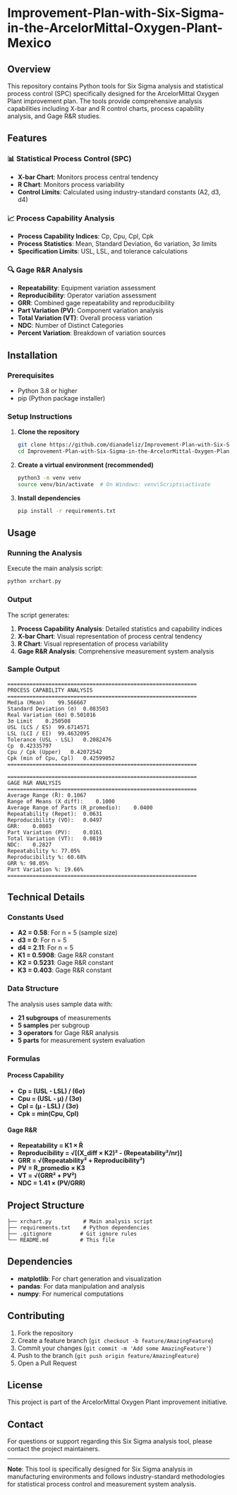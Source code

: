 # Improvement-Plan-with-Six-Sigma-in-the-ArcelorMittal-Oxygen-Plant-Mexico

## Overview

This repository contains Python tools for Six Sigma analysis and statistical process control (SPC) specifically designed for the ArcelorMittal Oxygen Plant improvement plan. The tools provide comprehensive analysis capabilities including X-bar and R control charts, process capability analysis, and Gage R&R studies.

## Features

### 📊 Statistical Process Control (SPC)
- **X-bar Chart**: Monitors process central tendency
- **R Chart**: Monitors process variability
- **Control Limits**: Calculated using industry-standard constants (A2, d3, d4)

### 📈 Process Capability Analysis
- **Process Capability Indices**: Cp, Cpu, Cpl, Cpk
- **Process Statistics**: Mean, Standard Deviation, 6σ variation, 3σ limits
- **Specification Limits**: USL, LSL, and tolerance calculations

### 🔍 Gage R&R Analysis
- **Repeatability**: Equipment variation assessment
- **Reproducibility**: Operator variation assessment
- **GRR**: Combined gage repeatability and reproducibility
- **Part Variation (PV)**: Component variation analysis
- **Total Variation (VT)**: Overall process variation
- **NDC**: Number of Distinct Categories
- **Percent Variation**: Breakdown of variation sources

## Installation

### Prerequisites
- Python 3.8 or higher
- pip (Python package installer)

### Setup Instructions

1. **Clone the repository**
   ```bash
   git clone https://github.com/dianadeliz/Improvement-Plan-with-Six-Sigma-in-the-ArcelorMittal-Oxygen-Plant-Mexico.git
   cd Improvement-Plan-with-Six-Sigma-in-the-ArcelorMittal-Oxygen-Plant-Mexico
   ```

2. **Create a virtual environment (recommended)**
   ```bash
   python3 -m venv venv
   source venv/bin/activate  # On Windows: venv\Scripts\activate
   ```

3. **Install dependencies**
   ```bash
   pip install -r requirements.txt
   ```

## Usage

### Running the Analysis

Execute the main analysis script:
```bash
python xrchart.py
```

### Output

The script generates:
1. **Process Capability Analysis**: Detailed statistics and capability indices
2. **X-bar Chart**: Visual representation of process central tendency
3. **R Chart**: Visual representation of process variability
4. **Gage R&R Analysis**: Comprehensive measurement system analysis

### Sample Output

```
============================================================
PROCESS CAPABILITY ANALYSIS
============================================================
Media (Mean)	99.566667
Standard Deviation (σ)	0.083503
Real Variation (6σ)	0.501016
3σ Limit	0.250508
USL (LCS / ES)	99.6714571
LSL (LCI / EI)	99.4632095
Tolerance (USL - LSL)	0.2082476
Cp	0.42335797
Cpu / Cpk (Upper)	0.42072542
Cpk (min of Cpu, Cpl)	0.42599052
============================================================

============================================================
GAGE R&R ANALYSIS
============================================================
Average Range (R̄):	0.1067
Range of Means (X_diff):	0.1000
Average Range of Parts (R_promedio):	0.0400
Repeatability (Repet):	0.0631
Reproducibility (VO):	0.0497
GRR:	0.0803
Part Variation (PV):	0.0161
Total Variation (VT):	0.0819
NDC:	0.2827
Repeatability %: 77.05%
Reproducibility %: 60.68%
GRR %: 98.05%
Part Variation %: 19.66%
============================================================
```

## Technical Details

### Constants Used
- **A2 = 0.58**: For n = 5 (sample size)
- **d3 = 0**: For n = 5
- **d4 = 2.11**: For n = 5
- **K1 = 0.5908**: Gage R&R constant
- **K2 = 0.5231**: Gage R&R constant
- **K3 = 0.403**: Gage R&R constant

### Data Structure
The analysis uses sample data with:
- **21 subgroups** of measurements
- **5 samples** per subgroup
- **3 operators** for Gage R&R analysis
- **5 parts** for measurement system evaluation

### Formulas

#### Process Capability
- **Cp = (USL - LSL) / (6σ)**
- **Cpu = (USL - μ) / (3σ)**
- **Cpl = (μ - LSL) / (3σ)**
- **Cpk = min(Cpu, Cpl)**

#### Gage R&R
- **Repeatability = K1 × R̄**
- **Reproducibility = √[(X_diff × K2)² - (Repeatability²/nr)]**
- **GRR = √(Repeatability² + Reproducibility²)**
- **PV = R_promedio × K3**
- **VT = √(GRR² + PV²)**
- **NDC = 1.41 × (PV/GRR)**

## Project Structure

```
├── xrchart.py          # Main analysis script
├── requirements.txt    # Python dependencies
├── .gitignore         # Git ignore rules
└── README.md          # This file
```

## Dependencies

- **matplotlib**: For chart generation and visualization
- **pandas**: For data manipulation and analysis
- **numpy**: For numerical computations

## Contributing

1. Fork the repository
2. Create a feature branch (`git checkout -b feature/AmazingFeature`)
3. Commit your changes (`git commit -m 'Add some AmazingFeature'`)
4. Push to the branch (`git push origin feature/AmazingFeature`)
5. Open a Pull Request

## License

This project is part of the ArcelorMittal Oxygen Plant improvement initiative.

## Contact

For questions or support regarding this Six Sigma analysis tool, please contact the project maintainers.

---

**Note**: This tool is specifically designed for Six Sigma analysis in manufacturing environments and follows industry-standard methodologies for statistical process control and measurement system analysis.
